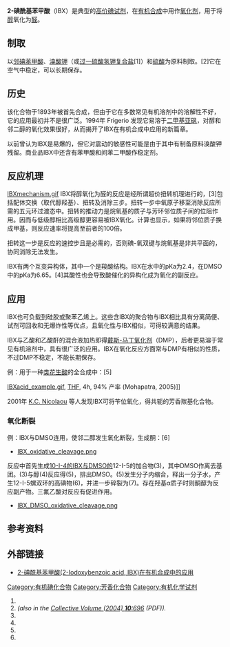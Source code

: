 **2-碘酰基苯甲酸**（IBX）是典型的[高价碘试剂](https://zh.wikipedia.org/wiki/高价碘试剂 "wikilink")，在[有机合成](../Page/有机合成.md "wikilink")中用作[氧化剂](../Page/氧化剂.md "wikilink")，用于将[醇](../Page/醇.md "wikilink")氧化为[醛](../Page/醛.md "wikilink")。

## 制取

以[邻碘苯甲酸](https://zh.wikipedia.org/wiki/邻碘苯甲酸 "wikilink")、[溴酸钾](../Page/溴酸钾.md "wikilink")（或[过一硫酸氢钾复合盐](https://zh.wikipedia.org/wiki/过一硫酸氢钾复合盐 "wikilink")\[1\]）和[硫酸](../Page/硫酸.md "wikilink")为原料制取。\[2\]它在空气中稳定，可以长期保存。

## 历史

该化合物于1893年被首先合成，但由于它在多数常见有机溶剂中的溶解性不好，它的应用最初并不是很广泛。1994年 Frigerio 发现它易溶于[二甲基亚砜](https://zh.wikipedia.org/wiki/二甲基亚砜 "wikilink")，对醇和邻二醇的氧化效果很好，从而揭开了IBX在有机合成中应用的新篇章。

以前曾认为IBX是易爆的，但它对震动的敏感性可能是由于其中有制备原料溴酸钾残留。商业品IBX中还含有苯甲酸和间苯二甲酸作稳定剂。

## 反应机理

[IBXmechanism.gif](https://zh.wikipedia.org/wiki/File:IBXmechanism.gif "fig:IBXmechanism.gif")  IBX将醇氧化为醛的反应是经所谓超价扭转机理进行的，\[3\]包括配体交换（取代醇羟基）、扭转及消除三步。扭转一步中氧原子移至消除反应所需的五元环过渡态中。扭转的推动力是烷氧基的质子与芳环邻位质子间的位阻作用。因而与低级醇相比高级醇更容易被IBX氧化。计算也显示，如果将邻位质子换成甲基，则反应速率将提高至前者的100倍。

扭转这一步是反应的速控步且是必需的，否则碘-氧双键与烷氧基是非共平面的，协同消除无法发生。

IBX有两个互变异构体，其中一个是羧酸结构。IBX在水中的pKa为2.4，在DMSO中的pKa为6.65。\[4\]其酸性也会导致酸催化的异构化成为氧化的副反应。

## 应用

IBX也可负载到硅胶或聚苯乙烯上。这些含IBX的聚合物与IBX相比具有分离简便、试剂可回收和无爆炸性等优点，且氧化性与IBX相似，可得较满意的结果。

IBX与乙酸和乙酸酐的混合液加热即得[戴斯-马丁氧化剂](https://zh.wikipedia.org/wiki/戴斯-马丁氧化剂 "wikilink")（DMP），后者更易溶于常见有机溶剂中，具有很广泛的应用。IBX在氧化反应方面常与DMP有相似的性质，不过DMP不稳定，不能长期保存。

例：用于一种[类花生酸](../Page/类花生酸.md "wikilink")的全合成中：\[5\]

[IBXacid_example.gif](https://zh.wikipedia.org/wiki/File:IBXacid_example.gif "fig:IBXacid_example.gif"), [THF](https://zh.wikipedia.org/wiki/THF "wikilink"), 4h, 94% 产率 (Mohapatra, 2005)\]\]

2001年 [K.C. Nicolaou](https://zh.wikipedia.org/wiki/Kyriacos_Costa_Nicolaou "wikilink") 等人发现IBX可将苄位氧化，得共轭的芳香羰基化合物。

### 氧化断裂

例：IBX与DMSO连用，使邻二醇发生氧化断裂，生成酮：\[6\]

  -
    [IBX_oxidative_cleavage.png](https://zh.wikipedia.org/wiki/File:IBX_oxidative_cleavage.png "fig:IBX_oxidative_cleavage.png")

反应中首先生成[10-I-4的IBX与DMSO的](https://zh.wikipedia.org/wiki/L-I-N标记 "wikilink")12-I-5的加合物(3)，其中DMSO作离去基团。(3)与醇(4)反应得(5)，排出DMSO。(5)发生分子内缩合，释出一分子水，产生12-I-5螺双环的高碘物(6)，并进一步碎裂为(7)。存在羟基α质子时则酮醇为反应副产物。三氟乙酸对反应有促进作用。

  -
    [IBX_DMSO_oxidative_cleavage.png](https://zh.wikipedia.org/wiki/File:IBX_DMSO_oxidative_cleavage.png "fig:IBX_DMSO_oxidative_cleavage.png")

## 参考资料

## 外部链接

  - [2-碘酰基苯甲酸(2-Iodoxybenzoic acid, IBX)在有机合成中的应用](http://sioc-journal.cn/Jwk_yjhx/EN/article/downloadArticleFile.do?attachType=PDF&id=333418)

[Category:有机碘化合物](https://zh.wikipedia.org/wiki/Category:有机碘化合物 "wikilink") [Category:芳香化合物](https://zh.wikipedia.org/wiki/Category:芳香化合物 "wikilink") [Category:有机化学试剂](https://zh.wikipedia.org/wiki/Category:有机化学试剂 "wikilink")

1.
2.   *(also in the [Collective Volume (2004) **10**:696](http://www.orgsyn.org/orgsyn/pdfs/v77p0141.pdf)  (PDF)).*
3.
4.
5.
6.